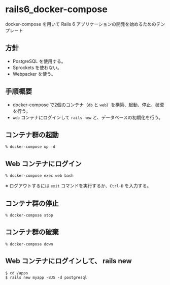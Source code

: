 # rails6_docker-compose

docker-compose を用いて Rails 6 アプリケーションの開発を始めるためのテンプレート


## 方針

* PostgreSQL を使用する。
* Sprockets を使わない。
* Webpacker を使う。

## 手順概要

* docker-compose で2個のコンテナ（`db` と `web`）を構築、起動、停止、破棄を行う。
* `web` コンテナにログインして `rails new` と、データベースの初期化を行う。

## コンテナ群の起動

```
% docker-compose up -d
```

## Web コンテナにログイン

```
% docker-compose exec web bash
```

※ ログアウトするには `exit` コマンドを実行するか、`Ctrl-D` を入力する。

## コンテナ群の停止

```
% docker-compose stop
```

## コンテナ群の破棄

```
% docker-compose down
```

## Web コンテナにログインして、 rails new

```
$ cd /apps
$ rails new myapp -BJS -d postgresql
```